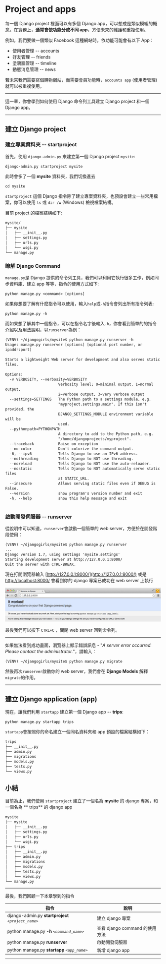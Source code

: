 # Project and apps

每一個 Django project 裡面可以有多個 Django app，可以想成是類似模組的概念。在實務上，**通常會依功能分成不同 app**，方便未來的維護和重複使用。

例如，我們要做一個類似 Facebook 這種網站時，依功能可能會有以下 App：

- 使用者管理 -- accounts
- 好友管理 -- friends
- 塗鴉牆管理 -- timeline
- 動態消息管理 -- news

若未來我們需要寫個購物網站，而需要會員功能時，`accounts app` (使用者管理) 就可以被重複使用。

---

這一章，你會學到如何使用 Django 命令列工具建立 Django project 和一個 Django app。

---

## 建立 Django project

### 建立專案資料夾 -- startproject
首先，使用 `django-admin.py` 來建立第一個 Django project `mysite`:
```
django-admin.py startproject mysite
```

此時會多了一個 **mysite** 資料夾，我們切換進去
```
cd mysite
```

`startproject` 這個 Django 指令除了建立專案資料夾，也預設會建立一些常用檔案，你可以使用 `ls` 或 `dir /w` (Windows) 檢視檔案結構。

目前 project 的檔案結構如下:

```
mysite/
├── mysite
│   ├── __init__.py
│   ├── settings.py
│   ├── urls.py
│   └── wsgi.py
└── manage.py
```


### 瞭解 Django Command
`manage.py`是 Django 提供的命令列工具，我們可以利用它執行很多工作，例如同步資料庫、建立 app 等等，指令的使用方式如下:
```
python manage.py <command> [options]
```
如果你想要了解有什麼指令可以使用，輸入`help`或`-h`指令會列出所有指令列表:
```
python manage.py -h
```
而如果想了解其中一個指令，可以在指令名字後輸入`-h`，你會看到簡單的的指令介紹以及用法說明，以`runserver`為例：
```
(VENV) ~/djangogirls/mysite$ python manage.py runserver -h
Usage: manage.py runserver [options] [optional port number, or ipaddr:port]

Starts a lightweight Web server for development and also serves static files.

Options:
  -v VERBOSITY, --verbosity=VERBOSITY
                        Verbosity level; 0=minimal output, 1=normal output,
                        2=verbose output, 3=very verbose output
  --settings=SETTINGS   The Python path to a settings module, e.g.
                        "myproject.settings.main". If this isn't provided, the
                        DJANGO_SETTINGS_MODULE environment variable will be
                        used.
  --pythonpath=PYTHONPATH
                        A directory to add to the Python path, e.g.
                        "/home/djangoprojects/myproject".
  --traceback           Raise on exception
  --no-color            Don't colorize the command output.
  -6, --ipv6            Tells Django to use an IPv6 address.
  --nothreading         Tells Django to NOT use threading.
  --noreload            Tells Django to NOT use the auto-reloader.
  --nostatic            Tells Django to NOT automatically serve static files
                        at STATIC_URL.
  --insecure            Allows serving static files even if DEBUG is False.
  --version             show program's version number and exit
  -h, --help            show this help message and exit


```
### 啟動開發伺服器 -- runserver

從說明中可以知道，`runserver`會啟動一個簡單的 web server，方便於在開發階段使用：
```
(VENV) ~/djangogirls/mysite$ python manage.py runserver
...
Django version 1.7, using settings 'mysite.settings'
Starting development server at http://127.0.0.1:8000/
Quit the server with CTRL-BREAK.
```
現在打開瀏覽器輸入 [http://127.0.0.1:8000/](http://127.0.0.1:8000/) 或是 [http://localhost:8000/](http://localhost:8000/) 會看到你的 django 專案已成功在 web server 上執行

![Django startproject success](./../images/django-startproject-success.png)


最後我們可以按下 `CTRL+C` ，關閉 web server 回到命令列。

---

如果無法看到成功畫面，瀏覽器上顯示錯誤訊息 - "*A server error occurred.  Please contact the administrator.*"，請輸入：
```
(VENV) ~/djangogirls/mysite$ python manage.py migrate
```
然後再次`runserver`啟動你的 web server，我們會在 **Django Models** 解釋`migrate`的作用。

---

## 建立 Django application (app)

現在，讓我們利用 `startapp` 建立第一個 Django app -- **trips**:
```
python manage.py startapp trips
```
`startapp`會按照你的命名建立一個同名資料夾和 app 預設的檔案結構如下：
```
trips
├── __init__.py
├── admin.py
├── migrations
├── models.py
├── tests.py
└── views.py

```

## 小結

目前為止，我們使用 `startproject` 建立了一個名為 **mysite** 的 django 專案，和一個名為 ** trips**
 的 django app
```
mysite
├── mysite
│   ├── __init__.py
│   ├── settings.py
│   ├── urls.py
│   └── wsgi.py
├── trips
│   ├── __init__.py
│   ├── admin.py
│   ├── migrations
│   ├── models.py
│   ├── tests.py
│   └── views.py
└── manage.py
```

---

最後，我們回顧一下本章學到的指令

| 指令 | 說明 |
| ---|--- |
| django-admin.py **startproject** *`<project_name>`* | 建立 django 專案 |
| python manage.py **-h** *`<command_name>`* | 查看 django command 的使用方法 |
| python manage.py **runserver** | 啟動開發伺服器 |
| python manage.py **startapp** *`<app_name>`*  | 新增 django app |

---

